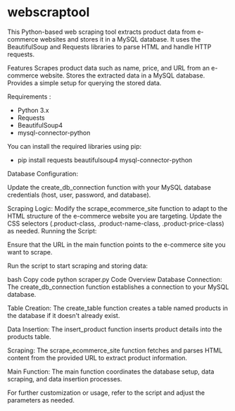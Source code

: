 ﻿# webscraptool
 
This Python-based web scraping tool extracts product data from e-commerce websites and stores it in a MySQL database. It uses the BeautifulSoup and Requests libraries to parse HTML and handle HTTP requests.

Features
Scrapes product data such as name, price, and URL from an e-commerce website.
Stores the extracted data in a MySQL database.
Provides a simple setup for querying the stored data.

Requirements :
* Python 3.x
* Requests
* BeautifulSoup4
* mysql-connector-python
  
You can install the required libraries using pip:

* pip install requests beautifulsoup4 mysql-connector-python

Database Configuration:

Update the create_db_connection function with your MySQL database credentials (host, user, password, and database).

Scraping Logic:
Modify the scrape_ecommerce_site function to adapt to the HTML structure of the e-commerce website you are targeting. Update the CSS selectors (.product-class, .product-name-class, .product-price-class) as needed.
Running the Script:

Ensure that the URL in the main function points to the e-commerce site you want to scrape.

Run the script to start scraping and storing data:

bash
Copy code
python scraper.py
Code Overview
Database Connection:
The create_db_connection function establishes a connection to your MySQL database.

Table Creation: 
The create_table function creates a table named products in the database if it doesn't already exist.

Data Insertion:
The insert_product function inserts product details into the products table.

Scraping: 
The scrape_ecommerce_site function fetches and parses HTML content from the provided URL to extract product information.

Main Function:
The main function coordinates the database setup, data scraping, and data insertion processes.

For further customization or usage, refer to the script and adjust the parameters as needed.


